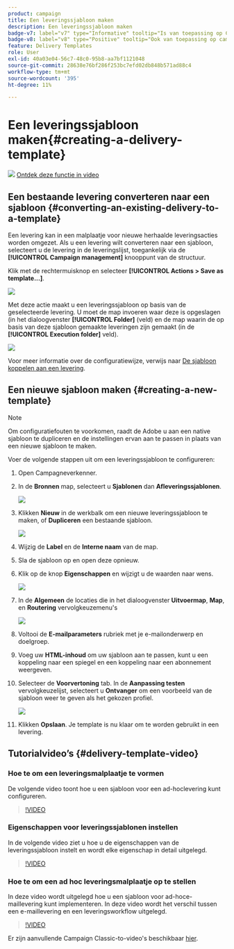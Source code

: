 ```yaml
---
product: campaign
title: Een leveringssjabloon maken
description: Een leveringssjabloon maken
badge-v7: label="v7" type="Informative" tooltip="Is van toepassing op Campaign Classic v7"
badge-v8: label="v8" type="Positive" tooltip="Ook van toepassing op campagne v8"
feature: Delivery Templates
role: User
exl-id: 40a03e04-56c7-48c0-95b8-aa7bf1121048
source-git-commit: 28638e76bf286f253bc7efd02db848b571ad88c4
workflow-type: tm+mt
source-wordcount: '395'
ht-degree: 11%

---
```


# Een leveringssjabloon maken{#creating-a-delivery-template}

![](assets/do-not-localize/how-to-video.png) [Ontdek deze functie in video](#delivery-template-video)

## Een bestaande levering converteren naar een sjabloon {#converting-an-existing-delivery-to-a-template}

Een levering kan in een malplaatje voor nieuwe herhaalde leveringsacties worden omgezet. Als u een levering wilt converteren naar een sjabloon, selecteert u de levering in de leveringslijst, toegankelijk via de **[!UICONTROL Campaign management]** knooppunt van de structuur.

Klik met de rechtermuisknop en selecteer **[!UICONTROL Actions > Save as template...]**.

![](assets/s_ncs_user_campaign_save_as_scenario.png)

Met deze actie maakt u een leveringssjabloon op basis van de geselecteerde levering. U moet de map invoeren waar deze is opgeslagen (in het dialoogvenster **[!UICONTROL Folder]** (veld) en de map waarin de op basis van deze sjabloon gemaakte leveringen zijn gemaakt (in de **[!UICONTROL Execution folder]** veld).

![](assets/s_ncs_user_campaign_save_as_scenario_a.png)

Voor meer informatie over de configuratiewijze, verwijs naar [De sjabloon koppelen aan een levering](creating-a-delivery-from-a-template.md#linking-the-template-to-a-delivery).

## Een nieuwe sjabloon maken {#creating-a-new-template}

>[!NOTE]
>
>Om configuratiefouten te voorkomen, raadt de Adobe u aan een native sjabloon te dupliceren en de instellingen ervan aan te passen in plaats van een nieuwe sjabloon te maken.

Voer de volgende stappen uit om een leveringssjabloon te configureren:

1. Open Campagneverkenner.
1. In de **Bronnen** map, selecteert u **Sjablonen** dan **Afleveringssjablonen**.

   ![](assets/delivery_template_1.png)

1. Klikken **Nieuw** in de werkbalk om een nieuwe leveringssjabloon te maken, of **Dupliceren** een bestaande sjabloon.

   ![](assets/delivery_template_2.png)

1. Wijzig de **Label** en de **Interne naam** van de map.
1. Sla de sjabloon op en open deze opnieuw.
1. Klik op de knop **Eigenschappen** en wijzigt u de waarden naar wens.

   ![](assets/delivery_template_3.png)

1. In de **Algemeen** de locaties die in het dialoogvenster **Uitvoermap**, **Map**, en **Routering** vervolgkeuzemenu&#39;s

   ![](assets/delivery_template_4.png)

1. Voltooi de **E-mailparameters** rubriek met je e-mailonderwerp en doelgroep.
1. Voeg uw **HTML-inhoud** om uw sjabloon aan te passen, kunt u een koppeling naar een spiegel en een koppeling naar een abonnement weergeven.
1. Selecteer de **Voorvertoning** tab. In de **Aanpassing testen** vervolgkeuzelijst, selecteert u **Ontvanger** om een voorbeeld van de sjabloon weer te geven als het gekozen profiel.

   ![](assets/delivery_template_5.png)

1. Klikken **Opslaan**. Je template is nu klaar om te worden gebruikt in een levering.


## Tutorialvideo’s {#delivery-template-video}

### Hoe te om een leveringsmalplaatje te vormen

De volgende video toont hoe u een sjabloon voor een ad-hoclevering kunt configureren.

>[!VIDEO](https://video.tv.adobe.com/v/24066?quality=12)

### Eigenschappen voor leveringssjablonen instellen

In de volgende video ziet u hoe u de eigenschappen van de leveringssjabloon instelt en wordt elke eigenschap in detail uitgelegd.

>[!VIDEO](https://video.tv.adobe.com/v/24067?quality=12)

### Hoe te om een ad hoc leveringsmalplaatje op te stellen

In deze video wordt uitgelegd hoe u een sjabloon voor ad-hoce-maillevering kunt implementeren. In deze video wordt het verschil tussen een e-maillevering en een leveringsworkflow uitgelegd.

>[!VIDEO](https://video.tv.adobe.com/v/24065?quality=12)

Er zijn aanvullende Campaign Classic-to-video&#39;s beschikbaar [hier](https://experienceleague.adobe.com/docs/campaign-classic-learn/tutorials/overview.html?lang=nl).

